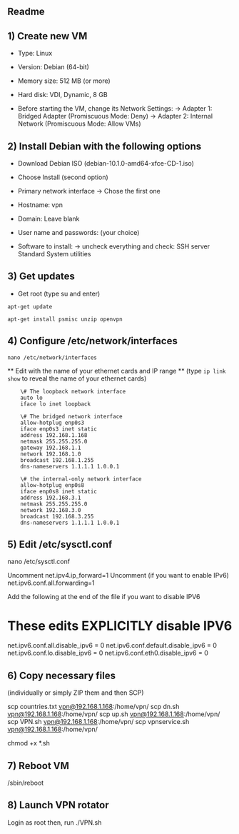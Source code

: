 ## Readme ##

## 1) Create new VM

- Type: Linux
- Version: Debian (64-bit)
- Memory size: 512 MB (or more)
- Hard disk: VDI, Dynamic, 8 GB

- Before starting the VM, change its Network Settings:
-> Adapter 1: Bridged Adapter (Promiscuous Mode: Deny)
-> Adapter 2: Internal Network (Promiscuous Mode: Allow VMs)

## 2) Install Debian with the following options

- Download Debian ISO (debian-10.1.0-amd64-xfce-CD-1.iso)
- Choose Install (second option)

- Primary network interface
-> Chose the first one

- Hostname: vpn
- Domain: Leave blank

- User name and passwords: (your choice)

- Software to install:
-> uncheck everything and check:
SSH server
Standard System utilities

## 3) Get updates

- Get root (type su and enter)

`apt-get update`

`apt-get install psmisc unzip openvpn`

## 4) Configure /etc/network/interfaces

`nano /etc/network/interfaces`

** Edit with the name of your ethernet cards and IP range **
(type `ip link show` to reveal the name of your ethernet cards)

        \# The loopback network interface
        auto lo
        iface lo inet loopback

        \# The bridged network interface
        allow-hotplug enp0s3
        iface enp0s3 inet static
        address 192.168.1.168
        netmask 255.255.255.0
        gateway 192.168.1.1
        network 192.168.1.0
        broadcast 192.168.1.255
        dns-nameservers 1.1.1.1 1.0.0.1

        \# the internal-only network interface
        allow-hotplug enp0s8
        iface enp0s8 inet static
        address 192.168.3.1
        netmask 255.255.255.0
        network 192.168.3.0
        broadcast 192.168.3.255
        dns-nameservers 1.1.1.1 1.0.0.1


## 5) Edit /etc/sysctl.conf

nano /etc/sysctl.conf

Uncomment net.ipv4.ip_forward=1
Uncomment (if you want to enable IPv6) net.ipv6.conf.all.forwarding=1

Add the following at the end of the file if you want to disable IPV6

# These edits EXPLICITLY disable IPV6
net.ipv6.conf.all.disable_ipv6 = 0
net.ipv6.conf.default.disable_ipv6 = 0
net.ipv6.conf.lo.disable_ipv6 = 0
net.ipv6.conf.eth0.disable_ipv6 = 0


## 6) Copy necessary files

(individually or simply ZIP them and then SCP)

scp countries.txt vpn@192.168.1.168:/home/vpn/
scp dn.sh vpn@192.168.1.168:/home/vpn/
scp up.sh vpn@192.168.1.168:/home/vpn/
scp VPN.sh vpn@192.168.1.168:/home/vpn/
scp vpnservice.sh vpn@192.168.1.168:/home/vpn/

chmod +x *.sh

## 7) Reboot VM

/sbin/reboot

## 8) Launch VPN rotator

Login as root then, run ./VPN.sh

